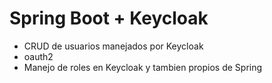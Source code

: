 # Spring Boot + Keycloak

- CRUD de usuarios manejados por Keycloak
- oauth2
- Manejo de roles en Keycloak y tambien propios de Spring